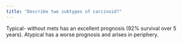 ```yaml
---
title: "Describe two subtypes of carcinoid?"
---
```

Typical- without mets has an excellent prognosis (92% survival over 5 years). Atypical has a worse prognosis and arises in periphery.

